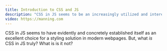 ```yaml
---
title: Introduction to CSS and JS
description: "CSS in JS seems to be an increasingly utilized and interesting technique seen on sites by Twitter, Microsoft, and others. In this section, we'll introduce this series of CSS in JS lessons."
video: https://manning.com
---
```


CSS in JS seems to have evidently and concretely established itself as an excellent choice for a styling solution in modern webpages. But, what _is_ CSS in JS truly? What is is it not?
